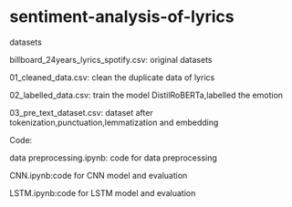 # sentiment-analysis-of-lyrics
datasets

billboard_24years_lyrics_spotify.csv: original datasets

01_cleaned_data.csv: clean the duplicate data of lyrics

02_labelled_data.csv: train the model DistilRoBERTa,labelled the emotion

03_pre_text_dataset.csv: dataset after tokenization,punctuation,lemmatization and embedding

Code:

data preprocessing.ipynb: code for data preprocessing

CNN.ipynb:code for CNN model and evaluation

LSTM.ipynb:code for LSTM model and evaluation
